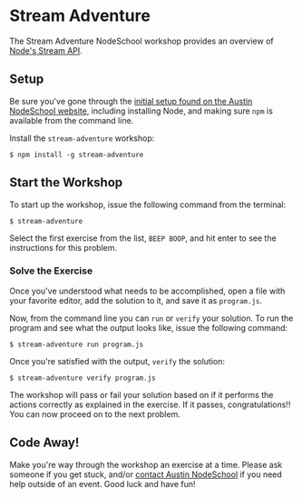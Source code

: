 # Stream Adventure #

The Stream Adventure NodeSchool workshop provides an overview of
[Node's Stream API](http://nodejs.org/api/stream.html).

## Setup ##

Be sure you've gone through the
[initial setup found on the Austin NodeSchool website](http://nodeschool.io/austin/#getting-started),
including installing Node, and making sure `npm` is available from the command line.

Install the `stream-adventure` workshop:

`$ npm install -g stream-adventure`

## Start the Workshop ##

To start up the workshop, issue the following command from the terminal:

`$ stream-adventure`

Select the first exercise from the list, `BEEP BOOP`, and hit enter to see the
instructions for this problem.

### Solve the Exercise ###

Once you've understood what needs to be accomplished, open a file with your
favorite editor, add the solution to it, and save it as `program.js`.

Now, from the command line you can `run` or `verify` your solution. To run
the program and see what the output looks like, issue the following command:

`$ stream-adventure run program.js`

Once you're satisfied with the output, `verify` the solution:

`$ stream-adventure verify program.js`

The workshop will pass or fail your solution based on if it performs the actions
correctly as explained in the exercise. If it passes, congratulations!! You can
now proceed on to the next problem.

## Code Away! ##

Make you're way through the workshop an exercise at a time. Please ask someone
if you get stuck, and/or
[contact Austin NodeSchool](http://nodeschool.io/austin/#contact) if you need help
outside of an event. Good luck and have fun!
